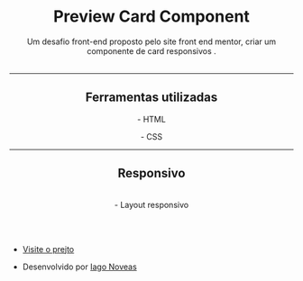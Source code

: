 <h1 align="center"> Preview Card Component</h1>

<p align="center">
Um desafio front-end proposto pelo site front end mentor, criar um componente de card responsivos .<br/><br/>


<hr/>
</p>

<h2 align="Center">Ferramentas utilizadas 
</h2>

<P align="Center"> - HTML</p>
<P align="Center"> - CSS</p>
<hr/>

<h2 align="center">Responsivo</h2>
<p align="center"> 
<br>- Layout responsivo</p>

<br><br>

 - [Visite o prejto ](https://iaguin11.github.io/Card_Component/)

- Desenvolvido por [Iago Noveas](https://github.com/Iaguin11)
